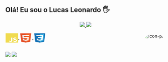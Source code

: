 ## Olá! Eu sou o Lucas Leonardo 🖐️
<div align="center">
  <a href="https://github.com/lucasleonardodev">
  <img height="165em" src="https://github-readme-stats.vercel.app/api?username=lucasleonardodev&show_icons=true&theme=radical&include_all_commits=true&count_private=true"/>
  <img height="165em" src="https://github-readme-stats.vercel.app/api/top-langs/?username=lucasleonardodev&layout=compact&langs_count=7&theme=radical"/>
</div>
  
  
<div style="display: inline_block"><br>
  <img align="center" alt="Icon-Js" height="30" width="40" src="https://raw.githubusercontent.com/devicons/devicon/master/icons/javascript/javascript-plain.svg">
  <img align="center" alt="Icon-HTML" height="30" width="40" src="https://raw.githubusercontent.com/devicons/devicon/master/icons/html5/html5-original.svg">
  <img align="center" alt="Icon-CSS" height="30" width="40" src="https://raw.githubusercontent.com/devicons/devicon/master/icons/css3/css3-original.svg">
  <img align="right" alt="Icon-pic" height="150" style="border-radius:50px;" src="https://uploaddeimagens.com.br/images/003/901/109/original/icon_Pef.png?1654977328">
</div>
  
  ##
 
<div> 
  <a href="https://www.instagram.com/leo.lucas19" target="_blank"><img src="https://img.shields.io/badge/-Instagram-%23E4405F?style=for-the-badge&logo=instagram&logoColor=white" target="_blank"></a>
  <a href = "mailto:lucasleonardo.dev@gmail.com"><img src="https://img.shields.io/badge/-Gmail-%23333?style=for-the-badge&logo=gmail&logoColor=white" target="_blank"></a>
</div>
